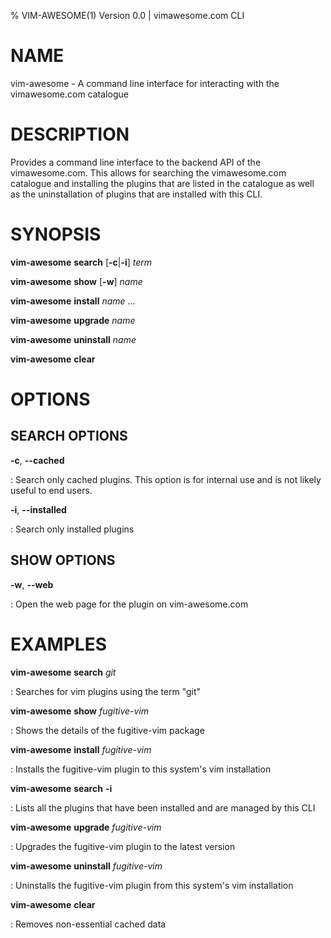 % VIM-AWESOME(1) Version 0.0 | vimawesome.com CLI

# NAME

vim-awesome - A command line interface for interacting with the vimawesome.com catalogue

# DESCRIPTION

Provides a command line interface to the backend API of the vimawesome.com. This allows for searching the vimawesome.com catalogue and installing the plugins that are listed in the catalogue as well as the uninstallation of plugins that are installed with this CLI.

# SYNOPSIS

**vim-awesome** **search** [**-c**|**-i**] _term_

**vim-awesome** **show** [**-w**] _name_

**vim-awesome** **install** _name_ ...

**vim-awesome** **upgrade** _name_

**vim-awesome** **uninstall** _name_

**vim-awesome** **clear**

# OPTIONS

## SEARCH OPTIONS

**-c**, **\-\-cached**

: Search only cached plugins. This option is for internal use and is not likely useful to end users.

**-i**, **\-\-installed**

: Search only installed plugins

## SHOW OPTIONS

**-w**, **\-\-web**

: Open the web page for the plugin on vim-awesome.com

# EXAMPLES

**vim-awesome** **search** _git_

: Searches for vim plugins using the term "git"

**vim-awesome** **show** _fugitive-vim_

: Shows the details of the fugitive-vim package

**vim-awesome** **install** _fugitive-vim_

: Installs the fugitive-vim plugin to this system's vim installation

**vim-awesome** **search** **-i**

: Lists all the plugins that have been installed and are managed by this CLI

**vim-awesome** **upgrade** _fugitive-vim_

: Upgrades the fugitive-vim plugin to the latest version

**vim-awesome** **uninstall** _fugitive-vim_

: Uninstalls the fugitive-vim plugin from this system's vim installation

**vim-awesome** **clear**

: Removes non-essential cached data

